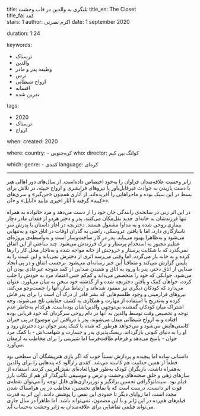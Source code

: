 
title: تلنگری به والدین در قاب وحشت 
title_en: The Closet  
title_fa: کمد  
stars: 1
author: اکرم نصرتی 
date: 1 september 2020

duration: 1:24

keywords:
  - ترسناک
  - والدین
  - وظیفه پدر و مادر
  - ترس
  - ارواح شیطانی 
  - افسانه 
  - نفرین شده

tags:
  - 2020
  - ترسناک 
  - ارواح  

when:
  created: 2020

where:
  country:
    - کره‌جنوبی
who:
  director: کوانگ بین کیم

which:
  genre:
    - کمدی
  language: کره‌ای

---

ژانر وحشت علاقه‌مندان فراوان را به‌خود اختصاص داده‌است. از سال‌های دور اهالی هنر با دست یازیدن به حوادث غیرقابل‌باور یا نیروهای فرابشری و ارواح خبیثه، در تلاش برای بسط در این سبک بوده و ماجراهایی را آفریده‌اند. از آثاری همچون «جن‌گیر» و سری‌های «کینه» گرفته تا آثار اخیری مانند «آنابل» و «آن».

 در این اثر زنی در سانحه‌ی رانندگی جان خود را از دست می‌دهد و مرد خانواده به همراه تنها فرزندشان به خانه‌ای جدید نقل‌مکان می‌کنند. پدر و دختر هردو از فقدان مادر دچار بیماری روحی شده و به مداوا مشغول هستند. دختربچه در آغاز داستان با پدرش سرِ ناسازگاری دارد، اما با یافتن عروسکی، راضی به گذران اوقات در اتاق خود و به‌تنهایی می‌شود و ‌به‌ظاهرا بهبود می‌یابد. پدر در کار ساخت‌وساز است و به‌واسطه‌ی پروژه‌ای عظیم مجبور به استخدام پرستار و ترک فرزندش می‌شود. چند ساعتی از این اتفاق نمی‌گذرد که با شکایت پرستار و خروجش از خانه مواجه شده و به‌ناچار محل کار را رها کرده و به خانه باز می‌گردد. اما وقتی می‌رسد اثری از دخترش نمی‌یابد و این غیبت را به پلیس گزارش می‌کند و متعاقباً این خبر رسانه‌ای می‌شود.  برحسب اتفاق و در پی ایجاد صدایی از اتاق دختر، پدر با ورود به اتاق و شنیدن صدایی از کمد متوجه غیرعادی بودن آن می‌شود. جوانکی که خود را متخصص می‌داند و کم‌کم حس اعتماد مرد به خودش را جلب کرده، خواهان کمک و یافتن دختربچه شده و از گذشته خود سخن به میان می‌آورد. عنوان می‌دارد که کودکان دیگری نیز مفقود شده‌اند و ارتباط میان آنها را جست‌وجو می‌کند. نیروهای فرازمینی و وجود طلسم‌هایی که بشر قادر از درک آن است را برای پدر فاش کرده و به‌تدریج با استفاده از مهارت و همکاری به کشف حقایقی تلخ می‌شوند. وجه اشتراک میان کودکان گمشده بی‌توجهی والدین‌اشان بوده‌است. هرکدام به‌خاطر عدم توجه و تخصیص وقت توسط والدین به آنها در دام روحی سرگردان که خود قربانی بوده افتاده و به ارواح شیطانی مبدل می‌شوند. پدر با دریافتن این موضوع در پی جبران کاستی‌هایش می‌شود و می‌خواهد هرطور که شده با کمک پسر جوان نزد دخترش رود و او را به دنیای کنونی بازگرداند. ریسک‌پذیری پدر و جسارت و شهامت‌اش - با کمک مرد جوان - پاسخ می‌دهد و فرجام طاقت‌فرسا اما شیرینی را برای مخاطب به ارمغان می‌آورد. 
 
داستانی ساده اما پیچیده و پردازش نسبتاً خوب که اگر بازی هنرپیشگان آن سطحی بود قطعاً از همین جذابیت هم کاسته می‌شد. کمُدی رازآلود که پندهایی را برای والدین به‌همراه داشت. بازیگران کودک به‌طور فوق‌العاده‌ای نقش‌آفرینی کردند. استفاده از سازهای زهی و خلق صحنه‌های وحشت و ترس و موسیقی تأثیرگذار اثر هم از نکات بارز فیلم بود. سینماتوگرافی تحسین برانگیز و نورپردازی‌های قابل توجه را می‌توان نقطه‌ی قوت اثر دانست. درست است که با نماهای نخستین، مخاطب در پی هراسناک شدن مجدد است، اما زوایای دیگر تا حدودی این نقص را پوشش دادند. این اثر به قدرت فیلم‌های هم‌رده در این ژانر و با این مضمون، نمی‌تواند باشد. اما ظاهراً در سال جاری می‌تواند فیلمی تماشایی برای علاقه‌مندان به ژانر وحشت به‌حساب آید.